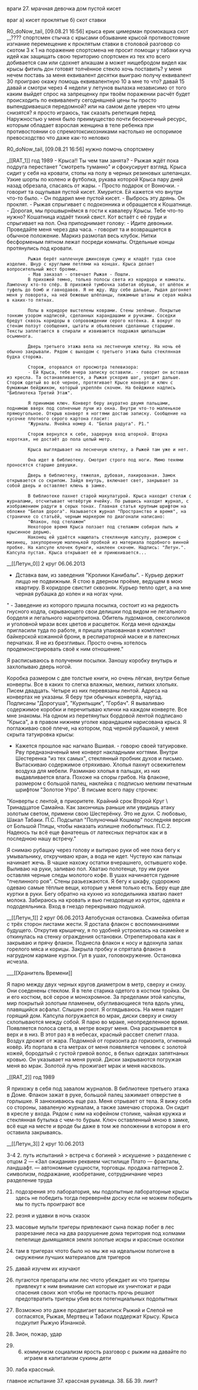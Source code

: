 


враги
27. мрачная девочка дом пустой кисет 




враг
а) кисет проклятые
б) скот ставки

R0_doNow_tail, [09.08.21 16:56]
крыса 
ерик цимерман промокашка скот
,,,???? спортсмен стычка с крысами обзывание крысой противостояние изгнание перемещение к проклятым
ставки в столовой разговор со скотом
3 к 1 на поражение спортсмена
не просит помощи у табаки куча идей как защищать свою територию
спортсмен из тех кто всего добивается сам
или сдохнет алкашам а может нищебродом
видел как крысы фитиль дон готовят толчённое стекло
хочь поставить? у меня нечем
поставь за меня еквивалент десятки выиграю получу еквивалент 30 
проиграю окажу помощь еквивалентную 10
а мне то что? давай 15
давай
и смотри через 4 недели у летунов вылазка
независимо от того каким выйдет спрос на запрещенку
при твоём поражении расчёт будет происходить по еквиваленту сегодняшней цены
ты просто выпендриваешся передомной? или на самом деле уверен что цены снизятся?
я просто играюсь, так сказать репетиция перед Наружностью
у меня было преимущество почти бесконечный ресурс, которым обладает взрослая женщина в теле ребенка при противостоянии со спремотоксикозниками 
настолько не оспоримое превосходство что даже как-то неловко

R0_doNow_tail, [09.08.21 16:56]
нужно помочь спортсмену













_[[RAT_1]]
			год 1989
			- Крыса!! Ты чем там занята? - Рыжая ждёт пока подруга перестанет "смотреть туманно" и сфокусирует взгляд. Крыса сидит у себя на кровати, стопы на полу в черных резиновых шлепанцах. Узкие шорты по колено и футболка, рукава которой Крыса пару дней назад обрезала, спасаясь от жары.
			- Просто подарок от Вонючки. - говорит та ощупывая пустой кисет. Хмурится. Ей кажется что внутри что-то было. - Он подарил мне пустой кисет.
			- Выбрось эту дрянь. Он проклят. - Рыжая спрыгивает с подоконника и обращается к Кошатнице. - Дорогая, мы прошвырнёмся в гости к кавалеру Крысы. Тебе что-то нужно?
			Кошатница издаёт тихий свист. Кот встаёт с её груди и спрыгивает на пол. Она приподнимает голову:
			- Идите девоньки. Проведайте меня через два часа. - говорит та и возвращается в обычное положение.
			Маркиз размотал весь клубок. Нитки бесформеным пятном лежат посреди комнаты. Отдельные концы протянулись под кровати.

			Рыжая берёт наплечную джинсовую сумку и кладёт туда свое изделие. Шнур с круглыми петлями на концах. Крыса делает вопросительный жест броями.
			- Мав заказал - отвечает Рыжая - Пошли.
			В прихожей темно, только полосы света из коридора и комнаты. Лампочку кто-то спёр. В прихожей тумбочка забитая обувью, от шлёпок и туфель до бомб и гавнодавов. Я не жду. Иду себе дальше, Рыдая догоняет меня у поворота, на ней бежевые шлёпанцы, пижамные штаны и серая майка в каких-то пятнах.

			Полы в коридоре выстелены коврами. Стены зелёные. Покрытые тонким узором надписей, сделанных карандашами и ручками. Соседки бредут сквозь коридоры в сопровождении серого котёнка. А вокруг по стенам ползут сообщения, цытаты и обьявления сделанные старшими. Тексты заплетаются в спирали и извиваются подражая щюпальцам осьминога.

			Дверь третьего этажа вела на лестнечную клетку. На ночь её обычно закрывали. Рядом с выходом с третьего этажа была стеклянная будка сторожа.

			Сторож, оторвался от просмотра телевизора:
			- Ей Крыса, тебе вчера записку оставили. - говорит он вставая из кресла. Та останавливается, а Рыжая ускорив шаг, уходит дальше. Сторож одетый во всё черное, протягивает Крысе конверт и ключ с бумажным бейджиком, который укреплён скочем. На бейджике надпись "Библиотека Третий Этаж".

			Я принимаю ключ. Конверт беру акуратно двумя пальцами, поднимаю вверх под солнечные лучи из окна. Внутри что-то маленькое прямоугольное. Открыв конверт я ногтями достаю записку. Сообщение на кусочке плотного серого картона гласит:
			"Журналы. Ячейка номер 4. "Белая радуга". Р1."

			Сторож вернулся к себе, задернув вход шторкой. Шторка короткая, не достаёт до пола целый метр.

			Крыса выглядывает на леснечную клетку, а Рыжей там уже и нет.

			Она идет в библиотеку. Смотрит строго под ноги. Мимо тенями проносятся старшие девушки.

			Дверь в библиотеку, тяжелая, дубовая, лакированая. Замок открывается со скрипом. Зайдя внутрь, включает свет, закрывает за собой дверь и оставляет ключь в замке.

			В библиотеке пахнет старой макулатурой. Крыса находит стелаж с журналами, отсчитывает четвёртую ячейку. По рывшись находит журнал, с изображением радуги в серых тонах. Главная статья крупным шрифтом на обложке "Белая дорога". Называется журнал "Пространство и время", на страничке со статьёй, черным маркером по диагонали написано:
			"Флакон, под стелажем"
			Некоторое время Крыса ползает под стелажем собирая пыль и крысинное дерьмо.
			Наконец ей удаётся нащюпать стеклянную капсулу, размером с мизинец, закупоренную маленькой пробкой из материала подобного винной пробке. На капсуле клочек бумаги, наклеен скочем. Надпись: "Летун.". Капсула пустая. Крыса открывает её и принюхивается...

__[[Летун_0]]
2 круг 06.06.2013

- Дставка вам, из заведения "Кролики Канибалы". - Курьер держит лиццо не подвижным. Я стою в дверном проёме, ведущем в мою квартиру. В коридоре свистит сквозняк. Курьер тепло одет, а на мне черная рубашка до колен и на ногах чуни.

" - Заведение из которого пришла посылка, состоит из на редкость гнусного кодла, скрывающего свои делишки под видом не легального борделя и легального наркопритона. Обитель лудоманов, сексоголиков и уголовной мрази всех цветов и расцветок. Когда меня однажды пригласили туда по работе, я пришла упакованная в комплект байкерской кожанной брони, в респираторной маске и в латексных перчатках. Я не из брезгливых. Просто очень хотелось продемонстрировать своё к ним отношение."

Я расписываюсь в получении посылки. Заношу коробку внутырь и захлопываю дверь ногой.

Коробка размером с две толстые книги, но очень лёгкая, внутри белые конверты. Все в каких то слегка влажных, мелких, липких хлопьях. Писем двадцать. Четыре из них перевязаны лентой. Адреса на конвертах не указаны. Я беру три обычных конверта, наугад. Подписаны "Дорогуша", "Курильщик", "Горбач". Я вываливаю содержимое коробки и перечитываю клички на каждом конверте. Все мне знакомы. На одном из перетянутых бордовой лентой подписано "Крыса", а в правом нижнем уголке карандашем нарисована крыса. Я поглаживаю своё плече, на котором, под черной рубашкой, у меня скрыта татуировка крысы:
- Кажется прошлое нас нагнало Вшивая. - говорю своей татуировке.
Рву предназначеный мне конверт накладными когтями. Внутри Шестеренка "из тех самых", стеклянный пробник духов и письмо. Вытаскиваю содержимое отряхиваю. Хлопья пахнут освежителем воздуха для мебели. Разминаю хлопья в пальцах, из них выдавливается влага. Похоже на споры грибов. На флаконе, размером с большой палец, наклейка с подписью мелким печатным шрифтом "Золотое Утро". В письме всего пару строчек:

"Конверты с лентой, в приоритете. Крайний срок Второй Круг \ Тринадцатое Самайна. Как закончишь раньше или увидишь атаку золотым светом, примени свою Шестерёнку. Это не духи.
С любовью, Шакал Табаки.
П.С. Подсыпал "Полуночный Кошмар" последняя версия от Большой Птицы, чтобы наказать излишне любопытных.
П.С.2. Надеюсь ты всё еще фанатеешь от латексных перчаток как и в последнюю нашу встречу."

Я снимаю рубашку через голову и вытираю руки об нее пока бегу к умывальнику, откручиваю кран, а вода не идет. Чуствую как пальцы начинает жечь. В чашке нахожу остатки вчерашнего, остывшего кофе. Выливаю на руки, заливаю пол. Хватаю полотенце, тру им руки оставляя черные следы молотого кофе. В ушах начинается гудение "пчелинного роя". Стены разьезжаются. Я бегу к шкафу, судорожно одеваю самые тёплые вещи, которые у меня только есть. Беру еще две куртки в руки. Бегу обратно на кухню из холодильника хватаю пакет молока. Забираюсь на кровать и вью гнездовище из курток, одеяла и пододеяльника. Вход в гнездо перекрываю подушкой.

__[[Летун_1]]
2 круг 06.06.2013
Автобусная остановка. Скамейка обитая с трёх сторон листами жести.
Я достала флакон с воспоминаниями будущего. Открутив крышечку, я по удобней устроилась на скамейке и откинулась на стенку ограждения остановки. Отрепетировала как я закрываю и прячу флакон.
Поднесла флакон к носу и вдохнула запах горелого мяса и корицы. Закрыла пробку и спрятала флакон в нагрудном кармане куртки.
Гул в ушах, головокружение. Остановка исчезла.

___[[Хранитель Времени]]

Я парю между двух черных кругов диаметром в метр, сверху и снизу. Они соеденены стеклом. Я в теле старика одетого в костюм тройка. Он и его костюм, всё серое и монохромное. За пределами этой капсулы, мир покрытый золотым пламенем, обугливающиеся тела вдоль улиц, плавящийся асфальт. Слышен рокот. Я оглядываюсь. На меня падает горящий дом. Капсула погружается во мрак, диски сверху и снизу схлопываются между собой.
Я парю во мраке, неопределенное время. Появляется полоса света, в метре вокруг меня. Она раскрывается в верх и в низ. В этот раз я в небесах, красный рассвет слепит глаза. Воздух дрожит от жара. Подомной от горизонта до горизонта, огненный ковёр. Из портала в ста метрах от меня появляется человек с золотой кожей, бородатый с густой гривой волос, в белых одеждах запятнаных кровью. Он указывает на меня рукой. Диски закрываются погружая меня во мрак. Золотой лучь прожигает мрак и меня насквозь.

_[[RAT_2]]
год 1989

Я прихожу в себя под завалом журналов. В библиотеке третьего этажа в Доме.
Флакон зажат в руке, большой палец зажимает отверстие в горлышке. Я занюхиваюсь еще раз. Меня отрывает от тела. Я вижу себя со стороны, заваленую журналам, а также замечаю сторожа. Он сидит в кресле у входа. Рядом с ним на кофейном столике, чайная кружка и стеклянная бутылка с чем-то бурым. Ключ оставленный мною в замке, всё еще на месте и вроде бы даже в том же положении в котором я его оставила закрываясь.

__[[Летун_3]]
2 круг 10.06.2013

























3-4
2. путь испытаний > встреча с богиней > искушение >  разделение с отцом
2 — «Зал ожидания» реквием чистилище Плато — фракталы, ландшафт. — автономные сущности, торговцы. продажа паттернов
2. символизм, подражание, изобретание, сотрудничание через разделение труда



21. подозрения это лаборатория, мы подопытные лабораторные крысы здесь не победить тогда перевернём доску если не можем победить мы то пусть проиграют все
22. резня и удавки в ночь сказок
23. масовые мульти тригеры привлекают сына пожар побег в лес разрезание леса на два  разрушение дома територия под холмами пепелище дымящаяяся земля золотые искры и крассные осколки




29. там в тригерах чтото было но мы же на идеальном полигоне в окружении лучших  материалов для тригеров
30. давай изучем их изучают
31. пугаются препараты или лес чтото убеждает их что тригеры привлекут к ним внимание сил которые их уничтожат и ради спасения своих жоп чтобы не пропасть прочь решают предотвратить тригеры убив всех потегнциальных подопытных
32. Возможно это даже продвигает василиск Рыжий и Слепой не согласятся, Рыжая, Мертвец и Табаки поддержат Крысу. Крыса подкупит Рыжую Изнанкой.
33. Зион, пожар, удар
34. 6. коммунизм социализм ярость разговор с рыжим на давайте по играем в капитализм сукины дети
35. лаба крассный.



главное испытание 
37. крассная рукавица.
38. ББ
39. лиит?
